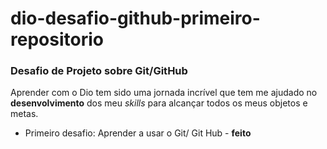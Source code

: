 # dio-desafio-github-primeiro-repositorio

### Desafio de Projeto sobre Git/GitHub

Aprender com o Dio tem sido uma jornada incrível que tem me ajudado no **desenvolvimento** dos meu _skills_ para alcançar todos os meus objetos e metas.

- Primeiro desafio: Aprender a usar o Git/ Git Hub - **feito** 
